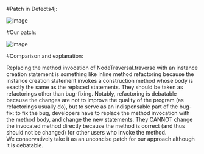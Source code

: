 #Patch in Defects4j:

![image](https://github.com/SE4Testing/Data4ICSE2021Submission/blob/main/EvaluationData/mismatchedAndUnconcisePatches/pic/Closure79-defects4j.png)

#Our patch:

![image](https://github.com/SE4Testing/Data4ICSE2021Submission/blob/main/EvaluationData/mismatchedAndUnconcisePatches/pic/Closure79-BugBuilder.png)

#Comparison and explanation:

Replacing the method invocation of NodeTraversal.traverse with an instance creation statement is something like inline method refactoring because the instance creation statement invokes a construction method whose body is exactly the same as the replaced statements. They should be taken as refactorings other than bug-fixing. 
Notably, refactoring is debatable because the changes are not to improve the quality of the program (as refactorings usually do), but to serve as an indispensable part of the bug-fix: to fix the bug, developers have to replace the method invocation with the method body, and change the new statements. They CANNOT change the invocated method directly because the method is correct (and thus should not be changed) for other users who invoke the method.  
We conservatively take it as an unconcise patch for our approach although it is debatable. 
